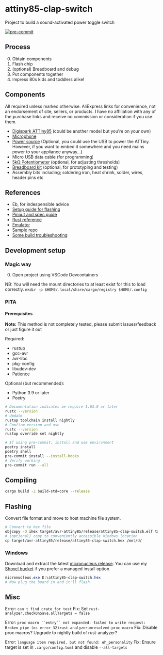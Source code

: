 # attiny85-clap-switch

Project to build a sound-activated power toggle switch

[![pre-commit](https://img.shields.io/badge/pre--commit-enabled-brightgreen?logo=pre-commit&logoColor=white)](https://github.com/pre-commit/pre-commit)

## Process

0. Obtain components
0. Flash chip
0. (optional) Breadboard and debug
0. Put components together
0. Impress 80s kids and toddlers alike!

## Components

All required unless marked otherwise. AliExpress links for convenience, not an endorsement of site, sellers, or products.
I have no affiliation with any of the purchase links and receive no commission or consideration if you use them.

- [Digispark ATTiny85](https://www.aliexpress.com/item/32724114567.html) (could be another model but you're on your own)
- [Microphone](https://www.aliexpress.com/item/32639718325.html)
- [Power source](https://www.aliexpress.com/item/32845177402.html)
  (Optional, you could use the USB to power the ATTiny.
  However, if you want to embed it somewhere and you need mains power to your appliance anyway...)
- Micro USB data cable (for programming)
- [5kΩ Potentiometer](https://www.aliexpress.com/item/32783863247.html) (optional, for adjusting thresholds)
- [Breadboard kit](https://www.aliexpress.com/item/4000689310993.html) (optional, for prototyping and testing)
- Assembly bits including; soldering iron, heat shrink, solder, wires, header pins etc

## References

- Eb, for indespensible advice
- [Setup guide for flashing](https://www.best-microcontroller-projects.com/digispark-attiny85-arduino-install.html)
- [Pinout and spec guide](https://www.etechnophiles.com/attiny85-pinout-specs-guide/)
- [Rust reference](https://book.avr-rust.com/)
- [Emulator](https://wokwi.com/)
- [Sample repo](https://github.com/q231950/avr-attiny85-rust)
- [Some build troubleshooting](https://nercury.github.io/rust/embedded/experiments/2018/04/29/rust-embedded-01-discovery-vl-flipping-bits.html)

## Development setup

### Magic way

0. Open project using VSCode Devcontainers

NB: You will need the mount directories to at least exist for this to load correctly.
`mkdir -p $HOME/.local/share/cargo/registry $HOME/.config`

### PITA

#### Prerequisites

**Note:** This method is not completely tested, please submit issues/feedback or just figure it out

Required:

- rustup
- gcc-avr
- avr-libc
- pkg-config
- libudev-dev
- Patience

Optional (but recommended):

- Python 3.9 or later
- Poetry

```Bash
# Documentation indicates we require 1.63.0 or later
rustc --version
# Update
rustup toolchain install nightly
# Confirm version and use
rustc --version
rustup override set nightly

# If using pre-commit, install and use environment
poetry install
poetry shell
pre-commit install --install-hooks
# Verify working
pre-commit run --all
```

## Compiling

```Bash
cargo build -Z build-std=core --release
```

## Flashing

Convert file format and move to host machine file system.

```bash
# Convert to hex file
objcopy -O ihex target/avr-attiny85/release/attiny85-clap-switch.elf target/avr-attiny85/release/attiny85-clap-switch.hex
# (optional) copy to conveniently accessible Windows location
cp target/avr-attiny85/release/attiny85-clap-switch.hex /mnt/d/
```

### Windows

Download and extract the latest [micronucleus release](https://github.com/micronucleus/micronucleus/releases).
You can use my [Shovel bucket](https://github.com/arichtman/shovel-bucket) if you prefer a managed install option.

```powershell
micronucleus.exe D:\attiny85-clap-switch.hex
# Now plug the board in and it'll flash
```

## Misc

Error: `can't find crate for test`
Fix: Set `rust-analyzer.checkOnSave.allTargets = false`

Error: `proc macro ``entry`` not expanded: failed to write request: Broken pipe (os error 32)rust-analyzerunresolved-proc-macro`
Fix: Disable proc macros? Upgrade to nightly build of rust-analyzer?

Error: `language item required, but not found: eh_personality`
Fix: Ensure target is set in `.cargo/config.toml` and disable `--all-targets`
